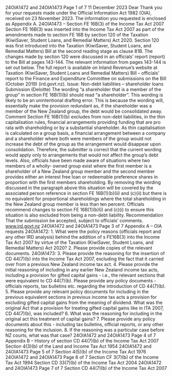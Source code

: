 24OIA1472 and 24OIA1473 Page 1 of 7 11 December 2023 Dear Thank you for your requests made under the Official Information Act 1982 (OIA), received on 23 November 2023. The information you requested is enclosed as Appendix A. 24OIA1473 – Section FE 16B(3) of the Income Tax Act 2007 Section FE 16B(3) was inserted into the Income Tax Act 2007 as part of the amendments made to section FE 16B by section 120 of the Taxation (KiwiSaver, Student Loans, and Remedial Matters) Act 2020. Section 120 was first introduced into the Taxation (KiwiSaver, Student Loans, and Remedial Matters) Bill at the second reading stage as clause 81B. The changes made by section 120 were discussed in an officials’ report (report) to the Bill at pages 143-144. The relevant information from pages 143-144 is set out below. The full report is available on Inland Revenue’s website at Taxation (KiwiSaver, Student Loans and Remedial Matters) Bill – officials’ report to the Finance and Expenditure Committee on submissions on the Bill (October 2019) (ird.govt.nz). Issue: Non-debt liabilities – shareholder loans Submission (Deloitte) The wording “a shareholder that is a member of the group” in section FE 16B(1)(b) should read “a shareholder”. This wording is likely to be an unintentional drafting error. This is because the wording will, essentially make the provision redundant as, if the shareholder was a member of the New Zealand group, the debt would be consolidated away. Comment Section FE 16B(1)(b) excludes from non-debt liabilities, in the thin capitalisation rules, financial arrangements providing funding that are pro rata with shareholding or by a substantial shareholder. As thin capitalisation is calculated on a group basis, a financial arrangement between a company and a shareholder where both were members of the group would not increase the debt of the group as the arrangement would disappear upon consolidation. Therefore, the submitter is correct that the current wording would apply only to arrangements that would not affect the group’s debt levels. Also, officials have been made aware of situations where two members of a wholly- owned group exist where the first member is a shareholder of a New Zealand group member and the second member provides either an interest free loan or redeemable preference shares in proportion with the first members shareholding. By removing the wording discussed in the paragraph above this situation will be covered by the associated person reference in section FE 16B(1)(b)(ii) and (c)(ii) but there is no equivalent for proportional shareholdings where the total shareholding in the New Zealand group member is less than ten percent. Officials recommend changes to section FE 16B(1)(b)(i) and (c)(i) to ensure this situation is also excluded from being a non-debt liability. Recommendation That the submission be accepted, subject to officials’ comments. www.ird.govt.nz 24OIA1472 and 24OIA1473 Page 3 of 7 Appendix A – OIA requests 24OIA1472: 1. What were the policy reasons (officials report and any other IRD analysis) behind the addition of s FE16B(3) into the Income Tax Act 2007 by virtue of the Taxation (KiwiSaver, Student Loans, and Remedial Matters) Act 2020? 2. Please provide copies of the relevant documents. 24OIA1473: 3. Please provide the reasoning for the insertion of CD 44(7)(b) into the Income Tax Act 2007, excluding the fact that it carried over from a previous New Zealand income tax act. 4. Please provide the initial reasoning of including in any earlier New Zealand income tax acts, including a provision for gifted capital gains - i.e., the relevant sections that were equivalent to CD 44(7)(b). Please provide any policy documents - officials reports, tax bulletins etc. regarding the introduction of CD 44(7)(b). 5. Please provide any relevant policy documents for including in the previous equivalent sections in previous income tax acts a provision for excluding gifted capital gains from the meaning of dividend. What was the original Act that a provision for treating gifted capital gains like in ITA 2007, CD 44(7)(b), was included? 6. What was the reasoning for including in the original act this treatment of capital gains? 7. Please provide any policy documents about this - including tax bulletins, official reports, or any other reasoning for the inclusion. 8. If the reasoning was a particular case before NZ courts, what was that case? 24OIA1472 and 24OIA1473 Page 4 of 7 Appendix B – History of section CD 44(7)(b) of the Income Tax Act 2007 Section 4(3)(b) of the Land and Income Tax Act 1954 24OIA1472 and 24OIA1473 Page 5 of 7 Section 4(5)(b) of the Income Tax Act 1976 24OIA1472 and 24OIA1473 Page 6 of 7 Section CF 3(7)(b) of the Income Tax Act 1994 Section CD 33(7)(b) of the Income Tax Act 2004 24OIA1472 and 24OIA1473 Page 7 of 7 Section CD 44(7)(b) of the Income Tax Act 2007